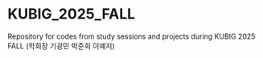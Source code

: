 # KUBIG_2025_FALL
Repository for codes from study sessions and projects during KUBIG 2025 FALL (학회장 기광민 박준희 이예지)
